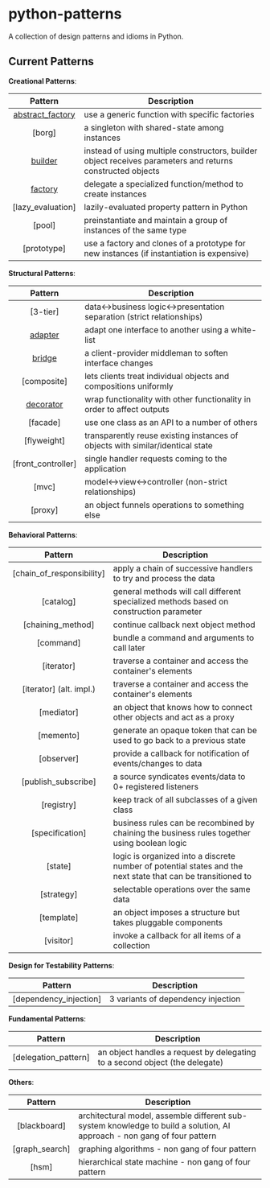 python-patterns
===============

A collection of design patterns and idioms in Python.

Current Patterns
----------------

__Creational Patterns__:

| Pattern | Description |
|:-------:| ----------- |
| [abstract_factory](AbstractFactoryMethod.py)| use a generic function with specific factories |
| [borg]| a singleton with shared-state among instances |
| [builder](BuilderPattern.py)| instead of using multiple constructors, builder object receives parameters and returns constructed objects |
| [factory](Factory.py) | delegate a specialized function/method to create instances |
| [lazy_evaluation]| lazily-evaluated property pattern in Python |
| [pool] | preinstantiate and maintain a group of instances of the same type |
| [prototype] | use a factory and clones of a prototype for new instances (if instantiation is expensive) |

__Structural Patterns__:

| Pattern | Description |
|:-------:| ----------- |
| [3-tier]| data<->business logic<->presentation separation (strict relationships) |
| [adapter](Adapter.py) | adapt one interface to another using a white-list |
| [bridge](Bridge.py)| a client-provider middleman to soften interface changes |
| [composite] | lets clients treat individual objects and compositions uniformly |
| [decorator](DecoratorPattern.py) | wrap functionality with other functionality in order to affect outputs |
| [facade] | use one class as an API to a number of others |
| [flyweight] | transparently reuse existing instances of objects with similar/identical state |
| [front_controller] | single handler requests coming to the application |
| [mvc]| model<->view<->controller (non-strict relationships) |
| [proxy] | an object funnels operations to something else |

__Behavioral Patterns__:

| Pattern | Description |
|:-------:| ----------- |
| [chain_of_responsibility] | apply a chain of successive handlers to try and process the data |
| [catalog] | general methods will call different specialized methods based on construction parameter |
| [chaining_method] | continue callback next object method |
| [command]| bundle a command and arguments to call later |
| [iterator] | traverse a container and access the container's elements |
| [iterator] (alt. impl.)| traverse a container and access the container's elements |
| [mediator] | an object that knows how to connect other objects and act as a proxy |
| [memento] | generate an opaque token that can be used to go back to a previous state |
| [observer] | provide a callback for notification of events/changes to data |
| [publish_subscribe]| a source syndicates events/data to 0+ registered listeners |
| [registry]| keep track of all subclasses of a given class |
| [specification] |  business rules can be recombined by chaining the business rules together using boolean logic |
| [state] | logic is organized into a discrete number of potential states and the next state that can be transitioned to |
| [strategy] | selectable operations over the same data |
| [template] | an object imposes a structure but takes pluggable components |
| [visitor] | invoke a callback for all items of a collection |

__Design for Testability Patterns__:

| Pattern | Description |
|:-------:| ----------- |
| [dependency_injection] | 3 variants of dependency injection |

__Fundamental Patterns__:

| Pattern | Description |
|:-------:| ----------- |
| [delegation_pattern] | an object handles a request by delegating to a second object (the delegate) |

__Others__:

| Pattern | Description |
|:-------:| ----------- |
| [blackboard]| architectural model, assemble different sub-system knowledge to build a solution, AI approach - non gang of four pattern |
| [graph_search]| graphing algorithms - non gang of four pattern |
| [hsm]| hierarchical state machine - non gang of four pattern |